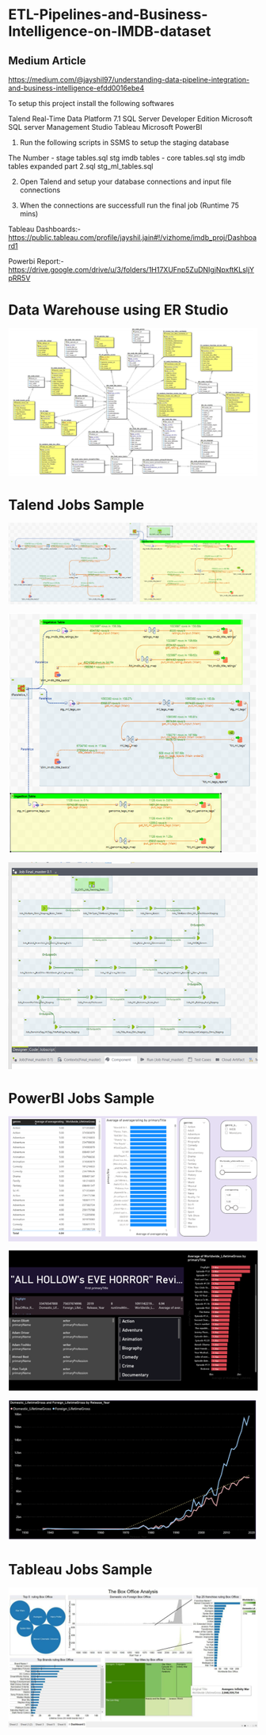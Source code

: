 # ETL-Pipelines-and-Business-Intelligence-on-IMDB-dataset

## Medium Article
https://medium.com/@jayshil97/understanding-data-pipeline-integration-and-business-intelligence-efdd0016ebe4

To setup this project install the following softwares

Talend Real-Time Data Platform 7.1
SQL Server Developer Edition
Microsoft SQL server Management Studio
Tableau
Microsoft PowerBI 

1. Run the following scripts in SSMS to setup the staging database

The Number - stage tables.sql
stg imdb tables - core tables.sql
stg imdb tables expanded part 2.sql
stg_ml_tables.sql

2. Open Talend and setup your database connections and input file connections

3. When the connections are successfull run the final job (Runtime 75 mins)

Tableau Dashboards:- https://public.tableau.com/profile/jayshil.jain#!/vizhome/imdb_proj/Dashboard1 

Powerbi Report:- https://drive.google.com/drive/u/3/folders/1H17XUFnp5ZuDNIgjNpxftKLsljYpRR5V

# Data Warehouse using ER Studio

![](Images/IMDB-ER-Diagram.png)

# Talend Jobs Sample

![](Images/ETL_Pipeline.png)

![](Images/Time-Synchronized_ETL%20pipelines.png)

![](Images/finalmaster%20Job.png)

# PowerBI Jobs Sample

![](Images/3LayerDepthBusinessViewPowerBI.png)

![](Images/DarkTemplateWorldGrossAnalysis.png)

![](Images/Trend_Analysis_GrossComparision.png)

# Tableau Jobs Sample

![](Images/AdvanceTableau_BoxOfficeAnalysis.jpg)
